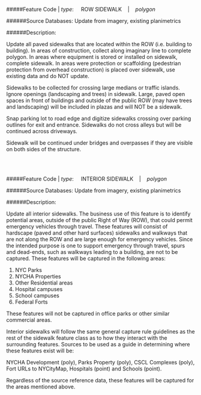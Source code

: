 #####Feature Code | *type*:&nbsp;&nbsp;&nbsp;&nbsp;&nbsp;ROW SIDEWALK&nbsp;&nbsp;&nbsp; | &nbsp;&nbsp;&nbsp;*polygon*

######Source Databases: Update from imagery, existing planimetrics


######Description:

Update all paved sidewalks that are located within the ROW (i.e. building to building).
In areas of construction, collect along imaginary line to complete polygon. In areas where equipment is stored or installed on sidewalk, complete sidewalk.  In areas were protection or scaffolding (pedestrian protection from overhead construction) is placed over sidewalk, use existing data and do NOT update.

Sidewalks to be collected for crossing large medians or traffic islands.  Ignore openings (landscaping and trees) in sidewalk.
Large, paved open spaces in front of buildings and outside of the public ROW (may have trees and landscaping) will be included in plazas and will NOT be a sidewalk.

Snap parking lot to road edge and digitize sidewalks crossing over parking outlines for exit and entrance.  Sidewalks do not cross alleys but will be continued across driveways.

Sidewalk will be continued under bridges and overpasses if they are visible on both sides of the structure.

<br></br>

#####Feature Code | *type*:&nbsp;&nbsp;&nbsp;&nbsp;&nbsp;INTERIOR SIDEWALK&nbsp;&nbsp;&nbsp; | &nbsp;&nbsp;&nbsp;*polygon*

######Source Databases: Update from imagery, existing planimetrics


######Description:

Update all interior sidewalks. The business use of this feature is to identify potential areas, outside of the public Right of Way (ROW), that could permit emergency vehicles through travel. These features will consist of hardscape (paved and other hard surfaces) sidewalks and walkways that are not along the ROW and are large enough for emergency vehicles. Since the intended purpose is one to support emergency through travel, spurs and dead-ends, such as walkways leading to a building, are not to be captured.  These features will be captured in the following areas:

1.  NYC Parks
2.  NYCHA Properties
3.  Other Residential areas
4.  Hospital campuses
5.  School campuses
6.  Federal Forts

These features will not be captured in office parks or other similar commercial areas.

Interior sidewalks will follow the same general capture rule guidelines as the rest
of the sidewalk feature class as to how they interact with the surrounding features. Sources to be used as a guide in
determining where these features exist will be: 

NYCHA Development (poly), Parks
Property (poly), CSCL Complexes (poly), Fort URLs to NYCityMap, Hospitals (point) and Schools (point). 

Regardless of the source reference data, these features will be captured for the areas mentioned above.





